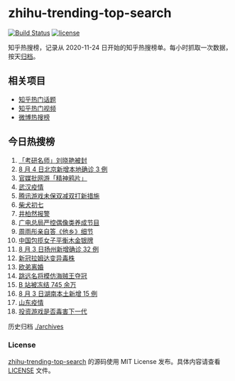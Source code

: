 # zhihu-trending-top-search

[![Build Status](https://github.com/justjavac/zhihu-trending-top-search/workflows/ci/badge.svg?branch=main)](https://github.com/justjavac/zhihu-trending-top-search/actions)
[![license](https://img.shields.io/github/license/justjavac/zhihu-trending-top-search)](https://github.com/justjavac/zhihu-trending-top-search/blob/main/LICENSE)

知乎热搜榜，记录从 2020-11-24 日开始的知乎热搜榜单。每小时抓取一次数据，按天[归档](./archives)。

## 相关项目

- [知乎热门话题](https://github.com/justjavac/zhihu-trending-hot-questions)
- [知乎热门视频](https://github.com/justjavac/zhihu-trending-hot-video)
- [微博热搜榜](https://github.com/justjavac/weibo-trending-hot-search)

## 今日热搜榜

<!-- BEGIN -->
<!-- 最后更新时间 Thu Aug 05 2021 11:14:15 GMT+0800 (China Standard Time) -->

1. [「考研名师」刘晓艳被封](https://www.zhihu.com/search?q=刘晓艳)
1. [8 月 4 日北京新增本地确诊 3 例](https://www.zhihu.com/search?q=北京疫情)
1. [官媒批网游「精神鸦片」](https://www.zhihu.com/search?q=网络游戏)
1. [武汉疫情](https://www.zhihu.com/search?q=武汉疫情)
1. [腾讯游戏未保双减双打新措施](https://www.zhihu.com/search?q=腾讯游戏)
1. [柴犬初七](https://www.zhihu.com/search?q=柴犬初七)
1. [井柏然报警](https://www.zhihu.com/search?q=井柏然)
1. [广电总局严控偶像类养成节目](https://www.zhihu.com/search?q=选秀节目)
1. [周雨彤亲自答《他乡》细节](https://www.zhihu.com/search?q=我在他乡挺好的)
1. [中国包揽女子平衡木金银牌](https://www.zhihu.com/search?q=平衡木)
1. [8 月 3 日扬州新增确诊 32 例](https://www.zhihu.com/search?q=扬州)
1. [新冠拉姆达变异毒株](https://www.zhihu.com/search?q=拉姆达)
1. [欧弟离婚](https://www.zhihu.com/search?q=欧弟)
1. [跳远名将模仿海贼王夺冠](https://www.zhihu.com/search?q=海贼王)
1. [B 站被冻结 745 余万](https://www.zhihu.com/search?q=哔哩哔哩)
1. [8 月 3 日湖南本土新增 15 例](https://www.zhihu.com/search?q=湖南疫情)
1. [山东疫情](https://www.zhihu.com/search?q=山东)
1. [投资游戏是否毒害下一代](https://www.zhihu.com/search?q=网络游戏)

<!-- END -->

历史归档 [./archives](./archives)

### License

[zhihu-trending-top-search](https://github.com/justjavac/zhihu-trending-top-search)
的源码使用 MIT License 发布。具体内容请查看 [LICENSE](./LICENSE) 文件。
